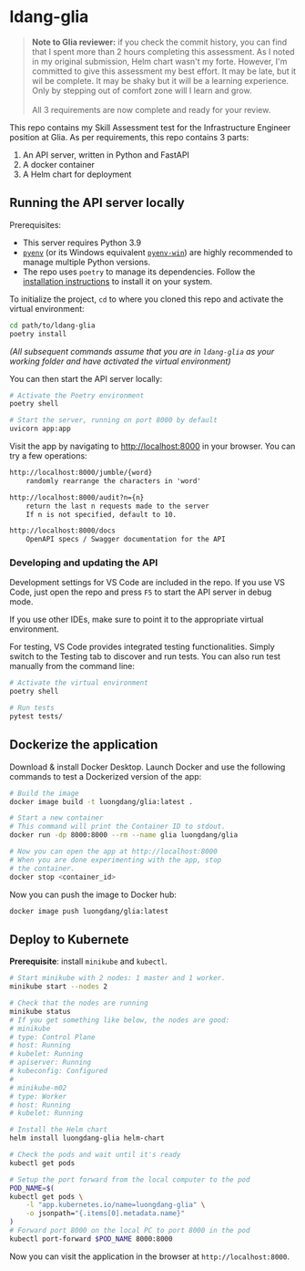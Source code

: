 # ldang-glia

> **Note to Glia reviewer:** if you check the commit history, you can find that I spent more than 2 hours completing this assessment. As I noted in my original submission, Helm chart wasn't my forte. However, I'm committed to give this assessment my best effort. It may be late, but it wil be complete. It may be shaky but it will be a learning experience. Only by stepping out of comfort zone will I learn and grow.
<br><br>
All 3 requirements are now complete and ready for your review.

This repo contains my Skill Assessment test for the Infrastructure Engineer position at Glia. As per requirements, this repo contains 3 parts:

1. An API server, written in Python and FastAPI
2. A docker container
3. A Helm chart for deployment

## Running the API server locally

Prerequisites:
* This server requires Python 3.9
* [`pyenv`](https://github.com/pyenv/pyenv) (or its Windows equivalent [`pyenv-win`](https://github.com/pyenv-win/pyenv-win)) are highly recommended to manage multiple Python versions.
* The repo uses `poetry` to manage its dependencies. Follow the [installation instructions](https://python-poetry.org/docs/#installation) to install it on your system.

To initialize the project, `cd` to where you cloned this repo and activate the virtual environment:

```bash
cd path/to/ldang-glia
poetry install
```

*(All subsequent commands assume that you are in `ldang-glia` as your working folder and have activated the virtual environment)*

You can then start the API server locally:

```bash
# Activate the Poetry environment
poetry shell

# Start the server, running on port 8000 by default
uvicorn app:app
```

Visit the app by navigating to [http://localhost:8000](http://localhost:8000) in your browser. You can try a few operations:

```txt
http://localhost:8000/jumble/{word}
    randomly rearrange the characters in 'word'

http://localhost:8000/audit?n={n}
    return the last n requests made to the server
    If n is not specified, default to 10.

http://localhost:8000/docs
    OpenAPI specs / Swagger documentation for the API
```

### Developing and updating the API

Development settings for VS Code are included in the repo. If you use VS Code, just open the repo and press `F5` to start the API server in debug mode. 

If you use other IDEs, make sure to point it to the appropriate virtual environment.

For testing, VS Code provides integrated testing functionalities. Simply switch to the Testing tab to discover and run tests. You can also run test manually from the command line:

```bash
# Activate the virtual environment
poetry shell

# Run tests
pytest tests/
```

## Dockerize the application

Download & install Docker Desktop. Launch Docker and use the following commands to test a Dockerized version of the app:

```bash
# Build the image
docker image build -t luongdang/glia:latest .

# Start a new container
# This command will print the Container ID to stdout.
docker run -dp 8000:8000 --rm --name glia luongdang/glia

# Now you can open the app at http://localhost:8000
# When you are done experimenting with the app, stop
# the container.
docker stop <container_id>
```

Now you can push the image to Docker hub:

```bash
docker image push luongdang/glia:latest
```

## Deploy to Kubernete

**Prerequisite**: install `minikube` and `kubectl`.

```bash
# Start minikube with 2 nodes: 1 master and 1 worker.
minikube start --nodes 2

# Check that the nodes are running
minikube status
# If you get something like below, the nodes are good:
# minikube
# type: Control Plane
# host: Running
# kubelet: Running
# apiserver: Running
# kubeconfig: Configured
#
# minikube-m02
# type: Worker
# host: Running
# kubelet: Running

# Install the Helm chart
helm install luongdang-glia helm-chart

# Check the pods and wait until it's ready
kubectl get pods

# Setup the port forward from the local computer to the pod
POD_NAME=$(
kubectl get pods \
    -l "app.kubernetes.io/name=luongdang-glia" \
    -o jsonpath="{.items[0].metadata.name}"
)
# Forward port 8000 on the local PC to port 8000 in the pod
kubectl port-forward $POD_NAME 8000:8000
```

Now you can visit the application in the browser at `http://localhost:8000`.